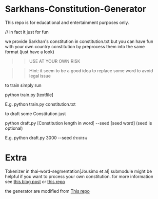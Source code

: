 # Sarkhans-Constitution-Generator

This repo is for educational and entertainment purposes only. 

// in fact it just for fun

we provide Sarkhan's constitution in constitution.txt
but you can have fun with your own country constitution by preprocess them into the same format (just have a look)
>>USE AT YOUR OWN RISK

>>Hint: it seem to be a good idea to replace some word to avoid legal issue 

to train simply run


python train.py [textfile]


E.g.    python train.py constitution.txt

to draft some Constitution just


python draft.py [Constitution length in word] --seed [seed word]
(seed is optional)

E.g.    python draft.py 3000 --seed ประชาชน



# Extra
Tokenizer in thai-word-segmentation[Jousimo et al] submodule might be helpful if you want to process your own constitution.
for more information see [this blog post](https://sertiscorp.com/thai-word-segmentation-with-bi-directional_rnn/) or [this repo](https://github.com/sertiscorp/thai-word-segmentation)

the generator are modified from [This repo](https://github.com/udacity/deep-learning/tree/master/tv-script-generation)
